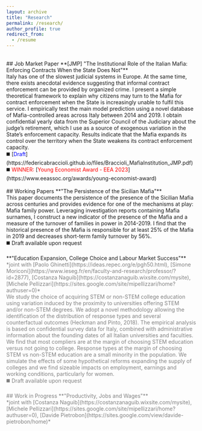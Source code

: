 ```yaml
---
layout: archive
title: "Research"
permalink: /research/
author_profile: true
redirect_from:
  - /resume
---
```

<br />
## Job Market Paper
**[JMP] "The Institutional Role of the Italian Mafia: Enforcing Contracts When the State Does Not"** <br />
Italy has one of the slowest judicial systems in Europe. At the same time, there exists anecdotal evidence suggesting that informal contract enforcement can be provided by organized crime. I present a simple theoretical framework to explain why citizens may turn to the Mafia for contract enforcement when the State is increasingly unable to fulfil this service. I empirically test the main model prediction using a novel database of Mafia-controlled areas across Italy between 2014 and 2019. I obtain confidential yearly data from the Superior Council of the Judiciary about the judge’s retirement, which I use as a source of exogenous variation in the State’s enforcement capacity. Results indicate that the Mafia expands its control over the territory when the State weakens its contract enforcement capacity. <br />
◼️ [<span style="color:blue">Draft</span>](https://federicabraccioli.github.io/files/Braccioli_MafiaInstitution_JMP.pdf) <br />
◼️ <span style="color:red;">WINNER:</span> [<span style="color:red">Young Economist Award - EEA 2023</span>](https://www.eeassoc.org/awards/young-economist-award) <br />
<br />
## Working Papers 
**"The Persistence of the Sicilian Mafia"** <br />
This paper documents the persistence of the presence of the Sicilian Mafia across centuries and provides evidence for one of the mechanisms at play: Mafia family power. Leveraging investigation reports containing Mafia surnames, I construct a new indicator of the presence of the Mafia and a measure of the turnover of families in power in 2014-2019. I find that the historical presence of the Mafia is responsible for at least 25% of the Mafia in 2019 and decreases short-term family turnover by 56%. <br />
◼️ Draft available upon request <br />
<br />
**"Education Expansion, College Choice and Labour Market Success"** <br />
<span style="color:gray">*joint with [<span style="color:gray">Paolo Ghinetti</span>](https://ideas.repec.org/e/pgh50.html), [<span style="color:gray">Simone Moriconi</span>](https://www.ieseg.fr/en/faculty-and-research/professor/?id=2877), [<span style="color:gray">Costanza Naguib</span>](https://costanzanaguib.wixsite.com/mysite), [<span style="color:gray">Michele Pellizzari</span>](https://sites.google.com/site/mipellizzari/home?authuser=0)* <br />
We study the choice of acquiring STEM or non-STEM college education using variation induced by the proximity to universities offering STEM and/or non-STEM degrees. We adopt a novel methodology allowing the identification of the distribution of response types and several counterfactual outcomes (Heckman and Pinto, 2018). The empirical analysis is based on confidential survey data for Italy, combined with administrative information about the founding dates of all Italian universities and faculties. We find that most compliers are at the margin of choosing STEM education versus not going to college. Response types at the margin of choosing STEM vs non-STEM education are a small minority in the population. We simulate the effects of some hypothetical reforms expanding the supply of colleges and we find sizeable impacts on employment, earnings and working conditions, particularly for women. <br />
◼️ Draft available upon request <br />
<br />
## Work in Progress
**"Productivity, Jobs and Wages"** <br />
<span style="color:gray">*joint with [<span style="color:gray">Costanza Naguib</span>](https://costanzanaguib.wixsite.com/mysite), [<span style="color:gray">Michele Pellizzari</span>](https://sites.google.com/site/mipellizzari/home?authuser=0), [<span style="color:gray">Davide Pietrobon</span>](https://sites.google.com/view/davide-pietrobon/home)* </span>
